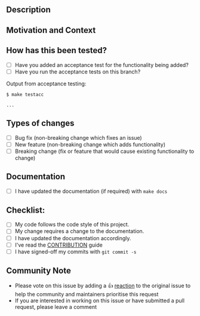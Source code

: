 <!--- Provide a general summary of your changes in the Title above -->

## Description
<!--- Describe your changes in detail -->

## Motivation and Context
<!--- Why is this change required? What problem does it solve? -->
<!--- If it fixes an open issue, please link to the issue here. -->
<!--- If it works towards an open issue, please link to the issue here. -->

## How has this been tested?
- [ ] Have you added an acceptance test for the functionality being added?
- [ ] Have you run the acceptance tests on this branch?

Output from acceptance testing:

```
$ make testacc

...
```

## Types of changes
<!--- What types of changes does your code introduce? Put an `x` in all the boxes that apply: -->
- [ ] Bug fix (non-breaking change which fixes an issue)
- [ ] New feature (non-breaking change which adds functionality)
- [ ] Breaking change (fix or feature that would cause existing functionality to change)

## Documentation
- [ ] I have updated the documentation (if required) with `make docs`

## Checklist:
- [ ] My code follows the code style of this project.
- [ ] My change requires a change to the documentation.
- [ ] I have updated the documentation accordingly.
- [ ] I've read the [CONTRIBUTION](https://github.com/fluxcd/terraform-provider-flux/blob/main/CONTRIBUTING.md) guide
- [ ] I have signed-off my commits with `git commit -s`

## Community Note
<!--- Please keep this note for the community --->
* Please vote on this issue by adding a 👍 [reaction](https://blog.github.com/2016-03-10-add-reactions-to-pull-requests-issues-and-comments/) to the original issue to help the community and maintainers prioritise this request
* If you are interested in working on this issue or have submitted a pull request, please leave a comment
